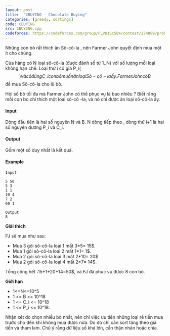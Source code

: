 ```yaml
---
layout: post
title:  "CBUYING - Chocolate Buying"
categories: [greedy, sortings]
code: CBUYING
src: CBUYING.cpp
codeforces: https://codeforces.com/group/FLVn1Sc504/contest/274809/problem/G
---
```




Những con bò rất thích ăn Sô-cô-la , nên Farmer John quyết định mua một ít cho chúng.

Cửa hàng có N loại sô-cô-la (được đánh số từ 1..N) với số lượng mỗi loại không hạn chế. Loại thứ i có giá P\_i($$) và có đúng C\_i con bò muốn ăn loại Sô-cô-la ấy. Farmer John có B $$ để mua Sô-cô-la cho lũ bò.

Hỏi số bò tối đa mà Farmer John có thể phục vụ là bao nhiêu ? Biết rằng mỗi con bò chỉ thích một loại sô-cô -la, và nó chỉ được ăn loại sô-cô-la ấy.

#### Input

Dòng đầu tiên là hai số nguyên N và B.
N dòng tiếp theo , dòng thứ i+1 là hai số nguyên dương P\_i và C\_i.

#### Output

Gồm một số duy nhất là kết quả.

#### Example

```
Input  

5 50  
5 3  
1 1  
10 4  
7 2  
60 1  
  
Output  
8  
```

**Giải thích**

FJ sẽ mua như sau:  
+ Mua 3 gói sô-cô-la loại 1 mất 3\*5= 15$.  
+ Mua 1 gói sô-cô-la loại 2 mất 1\*1= 1$.  
+ Mua 2 gói sô-cô-la loại 3 mất 2\*10= 20$  
+ Mua 2 gói sô-cô-la loại 4 mất 2\*7= 14$.  

Tổng cộng hết :15+1+20+14=50$, và FJ đã phục vụ được 8 con bò.

**Giới hạn**
  
+ 1<=N<=10^5  
+ 1 <= B <= 10^18  
+ 1 <= C\_i <= 10^18  
+ 1 <= P\_i <= 10^18.  

<!--more-->



Nhận xét do chọn nhiều bò nhất, nên chỉ việc ưu tiên những loại rẻ tiền mua trước cho đến khi không mua được nữa. Do đó chỉ cần sort tăng theo giá tiền và tham lam. Chú ý rằng dữ liệu số khá lớn, cẩn thận nhân hoặc chia.

